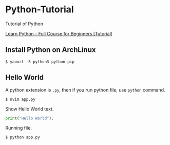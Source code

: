 # Python-Tutorial
Tutorial of Python

[Learn Python - Full Course for Beginners [Tutorial]](https://www.youtube.com/watch?v=rfscVS0vtbw)

## Install Python on ArchLinux
```
$ yaourt -S python3 python-pip
```

## Hello World
A python extension is `.py`, then if you run python file, use `python` command.
```
$ nvim app.py
```

Show Hello World text.
```app.py
print("Hello World");
```

Running file.
```
$ python app.py
```


